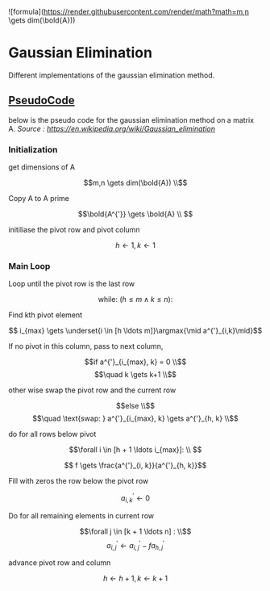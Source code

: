 
![formula](https://render.githubusercontent.com/render/math?math=m,n \gets dim(\bold{A}))
# Gaussian Elimination
Different implementations of the gaussian elimination method.

## [PseudoCode](./pseudocode/gaussian_elimination.md)

below is the pseudo code for the gaussian elimination method on a matrix A.
_Source : https://en.wikipedia.org/wiki/Gaussian_elimination_

### Initialization 

get dimensions of A

$$m,n \gets dim(\bold{A}) \\$$ 

Copy A to A prime 

$$\bold{A^{'}} \gets \bold{A} \\ $$


initiliase the pivot row and pivot column

$$h \gets 1 , k \gets 1$$


### Main Loop
Loop until the pivot row is the last row

$$\text{while: } (h \leq m \land k \leq n): $$

Find kth pivot element

$$ i_{max} \gets \underset{i \in [h \ldots m]}\argmax{\mid a^{'}_{i,k}\mid}$$ 

If no pivot in this column, pass to next column, 

$$if a^{'}_{i_{max}, k} = 0 \\$$
$$\quad k \gets k+1 \\$$

other wise swap the pivot row and the current row

$$else \\$$
$$\quad \text{swap: } a^{'}_{i_{max}, k} \gets a^{'}_{h, k} \\$$

do for all rows below pivot 

$$\forall i \in [h + 1 \ldots i_{max}]: \\ $$

$$ f \gets \frac{a^{'}_{i, k}}{a^{'}_{h, k}}$$


Fill with zeros the row below the pivot row

$$a^{'}_{i, k} \gets 0$$

Do for all remaining elements in current row 

$$\forall j \in [k + 1 \ldots n] : \\$$
$$a^{'}_{i, j} \gets a^{'}_{i, j} - f a^{'}_{h, j}$$

advance pivot row and column

$$h \gets h +1, k \gets k +1$$ 

<script async src="https://cdn.jsdelivr.net/npm/mathjax@2/MathJax.js?config=TeX-AMS-MML_CHTML"></script>
